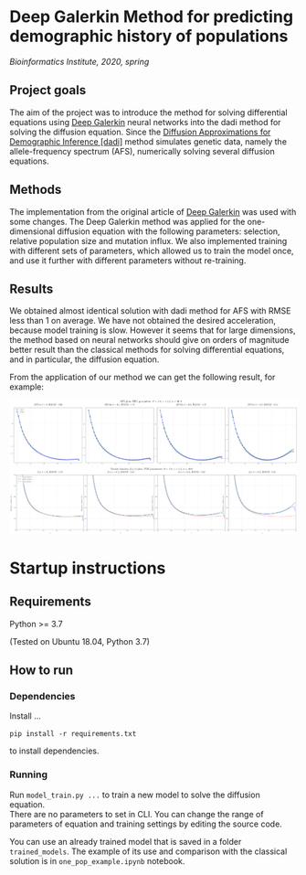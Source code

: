# Deep Galerkin Method for predicting demographic history of populations

*Bioinformatics Institute, 2020, spring*

## Project goals

The aim of the project was to introduce the method for solving differential equations using [Deep Galerkin](https://arxiv.org/pdf/1909.11544.pdf) neural networks into the dadi method for solving the diffusion equation. Since the [Diffusion Approximations for Demographic Inference [dadi]](https://github.com/niuhuifei/dadi) method simulates genetic data, namely the allele-frequency spectrum (AFS), numerically solving several diffusion equations. 

## Methods

The implementation from the original article of [Deep Galerkin](https://arxiv.org/pdf/1909.11544.pdf) was used with some changes. The Deep Galerkin method was applied for the one-dimensional diffusion equation with the following parameters: selection, relative population size and mutation influx. We also implemented training with different sets of parameters, which allowed us to train the model once, and use it further with different parameters without re-training.

## Results

We obtained almost identical solution with dadi method for AFS with RMSE less than 1 on average. We have not obtained the desired acceleration, because model training is slow. However it seems that for large dimensions, the method based on neural networks should give on orders of magnitude better result than the classical methods for solving differential equations, and in particular, the diffusion equation.

From the application of our method we can get the following result, for example:

![Comparison AFS of our method with the numerical solution](afs_example.png)
![Comparison density of our method with the numerical solution](density_example.png)

# Startup instructions

## Requirements

Python >= 3.7

(Tested on Ubuntu 18.04, Python 3.7)

## How to run

### Dependencies


Install ...

```
pip install -r requirements.txt
```

to install dependencies.

### Running

Run `model_train.py ...` to train a new model to solve the diffusion equation.  
There are no parameters to set in CLI. You can change the range of parameters of equation and training settings by editing the source code.

You can use an already trained model that is saved in a folder ```trained_models```. The example of its use and comparison with the classical solution is in ```one_pop_example.ipynb``` notebook.
